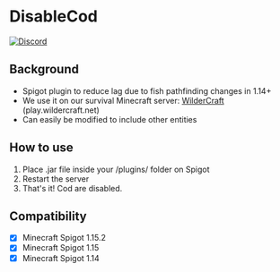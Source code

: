 # DisableCod
[![Discord](https://img.shields.io/discord/272499714048524288.svg?logo=discord)](https://discord.gg/h8N4rrV)

## Background
- Spigot plugin to reduce lag due to fish pathfinding changes in 1.14+
- We use it on our survival Minecraft server: [WilderCraft](https://wildercraft.net) (play.wildercraft.net)
- Can easily be modified to include other entities


## How to use

1. Place .jar file inside your /plugins/ folder on Spigot
2. Restart the server
3. That's it! Cod are disabled.

## Compatibility

- [x] Minecraft Spigot 1.15.2
- [x] Minecraft Spigot 1.15
- [x] Minecraft Spigot 1.14
